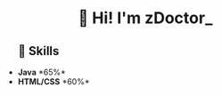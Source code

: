 <h1 align="center"><strong>👋 Hi! I'm zDoctor_</strong></h1>

<ul>
  <h2><strong>📡 Skills</strong></h2>
  <li><strong>Java</strong> *65%*</li>
  <li><strong>HTML/CSS</strong> *60%*</li>
</ul>



